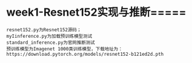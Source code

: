 # week1-Resnet152实现与推断=====
    resnet152.py为Resnet152源码；
    myIinference.py为加载预训练模型测试
    standard_inference.py为官网推断测试
    预训练模型为Imagenet 1000类训练模型，下载地址为：https://download.pytorch.org/models/resnet152-b121ed2d.pth
